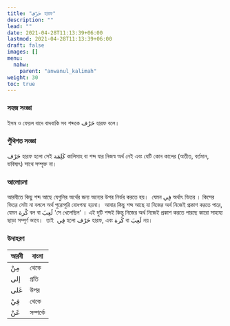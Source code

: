 ```yaml
---
title: "حَرْف হারফ"
description: ""
lead: ""
date: 2021-04-28T11:13:39+06:00
lastmod: 2021-04-28T11:13:39+06:00
draft: false
images: []
menu: 
  nahw:
    parent: "anwanul_kalimah"
weight: 30
toc: true
---
```


### সহজ সংজ্ঞা
ইসম ও ফেয়ল বাদে বাদবাকি সব শব্দকে حَرْف হারফ বলে।  

### পুঁথিগত সংজ্ঞা 
حَرْف হারফ হলো সেই كَلِمَة কালিমাহ বা শব্দ যার নিজস্ব অর্থ নেই এবং যেটি কোন কালের (অতীত, বর্তমান, ভবিষ্যৎ) সাথে সম্পৃক্ত না।  

### আলোচনা 
আরবীতে কিছু শব্দ আছে যেগুলির অর্থের জন্য অন্যের উপর নির্ভর করতে হয়।  যেমন فِي অর্থাৎ ভিতর । কিসের ভিতর সেটা না বললে অর্থ পুরোপুরি বোধগম্য হয়না।  আবার কিছু শব্দ আছে যা নিজের অর্থ নিজেই প্রকাশ করতে পারে, যেমন كُرة বল বা لَعِبَ 'সে খেলেছিল' । এই দুটি শব্দই কিন্তু নিজের অর্থ নিজেই প্রকাশ করতে পারছে কারো সাহায্য ছাড়া সম্পূর্ণ ভাবে।  তাই  فِي হলো حَرْف হারফ, এবং كُرة বা لَعِبَ নয়।

### উদাহরণ 
|আরবী|বাংলা|
|---|---|
|مِنْ|থেকে|
|إلى|প্রতি|
|عَلى|উপর|
|فِيْ|থেকে|
|عَنْ|সম্পর্কে|